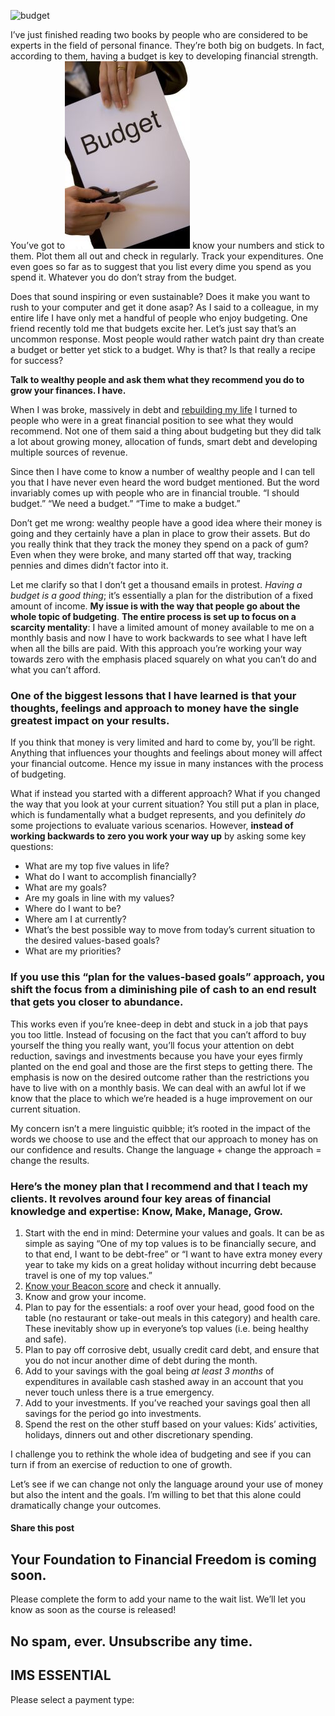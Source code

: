 ![budget](https://yourfinanciallaunchpad.com/wp-content/uploads/elementor/thumbs/budget-qdc6cqrbkvkqbvm1juw1iusf84sbync09asazw9q4o.jpg "budget")

I’ve just finished reading two books by people who are considered to be experts in the field of personal finance. They’re both big on budgets. In fact, according to them, having a budget is key to developing financial strength. You’ve got to[![budget](attachments/budget.jpg)](http://yflmainprod.wpengine.com/wp-content/uploads/2014/06/budget.jpg) know your numbers and stick to them. Plot them all out and check in regularly. Track your expenditures. One even goes so far as to suggest that you list every dime you spend as you spend it. Whatever you do don’t stray from the budget.

Does that sound inspiring or even sustainable? Does it make you want to rush to your computer and get it done asap? As I said to a colleague, in my entire life I have only met a handful of people who enjoy budgeting. One friend recently told me that budgets excite her. Let’s just say that’s an uncommon response. Most people would rather watch paint dry than create a budget or better yet stick to a budget. Why is that? Is that really a recipe for success?

**Talk to wealthy people and ask them what they recommend you do to grow your finances. I have.**

When I was broke, massively in debt and [rebuilding my life](https://yflmainprod.wpengine.com/book/) I turned to people who were in a great financial position to see what they would recommend. Not one of them said a thing about budgeting but they did talk a lot about growing money, allocation of funds, smart debt and developing multiple sources of revenue.

Since then I have come to know a number of wealthy people and I can tell you that I have never even heard the word budget mentioned. But the word invariably comes up with people who are in financial trouble. “I should budget.” “We need a budget.” “Time to make a budget.”

Don’t get me wrong: wealthy people have a good idea where their money is going and they certainly have a plan in place to grow their assets. But do you really think that they track the money they spend on a pack of gum? Even when they were broke, and many started off that way, tracking pennies and dimes didn’t factor into it.

Let me clarify so that I don’t get a thousand emails in protest. *Having a budget is a good thing*; it’s essentially a plan for the distribution of a fixed amount of income. **My issue is with the way that people go about the whole topic of budgeting**. **The entire process is set up to focus on a scarcity mentality**: I have a limited amount of money available to me on a monthly basis and now I have to work backwards to see what I have left when all the bills are paid. With this approach you’re working your way towards zero with the emphasis placed squarely on what you can’t do and what you can’t afford.

### One of the biggest lessons that I have learned is that your thoughts, feelings and approach to money have the single greatest impact on your results.

If you think that money is very limited and hard to come by, you’ll be right. Anything that influences your thoughts and feelings about money will affect your financial outcome. Hence my issue in many instances with the process of budgeting.

What if instead you started with a different approach? What if you changed the way that you look at your current situation? You still put a plan in place, which is fundamentally what a budget represents, and you definitely *do* some projections to evaluate various scenarios. However, **instead of working backwards to zero you work your way up** by asking some key questions:

- What are my top five values in life?
- What do I want to accomplish financially?
- What are my goals?
- Are my goals in line with my values?
- Where do I want to be?
- Where am I at currently?
- What’s the best possible way to move from today’s current situation to the desired values-based goals?
- What are my priorities?

### If you use this “plan for the values-based goals” approach, you shift the focus from a diminishing pile of cash to an end result that gets you closer to abundance.

This works even if you’re knee-deep in debt and stuck in a job that pays you too little. Instead of focusing on the fact that you can’t afford to buy yourself the thing you really want, you’ll focus your attention on debt reduction, savings and investments because you have your eyes firmly planted on the end goal and those are the first steps to getting there. The emphasis is now on the desired outcome rather than the restrictions you have to live with on a monthly basis. We can deal with an awful lot if we know that the place to which we’re headed is a huge improvement on our current situation.

My concern isn’t a mere linguistic quibble; it’s rooted in the impact of the words we choose to use and the effect that our approach to money has on our confidence and results. Change the language + change the approach = change the results.

### Here’s the money plan that I recommend and that I teach my clients. It revolves around four key areas of financial knowledge and expertise: Know, Make, Manage, Grow.

1. Start with the end in mind: Determine your values and goals. It can be as simple as saying “One of my top values is to be financially secure, and to that end, I want to be debt-free” or “I want to have extra money every year to take my kids on a great holiday without incurring debt because travel is one of my top values.”
2. [Know your Beacon score](https://yflmainprod.wpengine.com/2014/05/the-first-step-to-financial-security-for-women/) and check it annually.
3. Know and grow your income.
4. Plan to pay for the essentials: a roof over your head, good food on the table (no restaurant or take-out meals in this category) and health care. These inevitably show up in everyone’s top values (i.e. being healthy and safe).
5. Plan to pay off corrosive debt, usually credit card debt, and ensure that you do not incur another dime of debt during the month.
6. Add to your savings with the goal being *at least 3 months* of expenditures in available cash stashed away in an account that you never touch unless there is a true emergency.
7. Add to your investments. If you’ve reached your savings goal then all savings for the period go into investments.
8. Spend the rest on the other stuff based on your values: Kids’ activities, holidays, dinners out and other discretionary spending.

I challenge you to rethink the whole idea of budgeting and see if you can turn if from an exercise of reduction to one of growth.

Let’s see if we can change not only the language around your use of money but also the intent and the goals. I’m willing to bet that this alone could dramatically change your outcomes.

#### Share this post

## Your Foundation to Financial Freedom is coming soon.

Please complete the form to add your name to the wait list. We’ll let you know as soon as the course is released!

## No spam, ever. Unsubscribe any time.

## IMS ESSENTIAL

Please select a payment type: